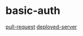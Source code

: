 # basic-auth

[pull-request](https://github.com/Motasem-Sulaiman/basic-auth/pull/1)
[deployed-server]()
